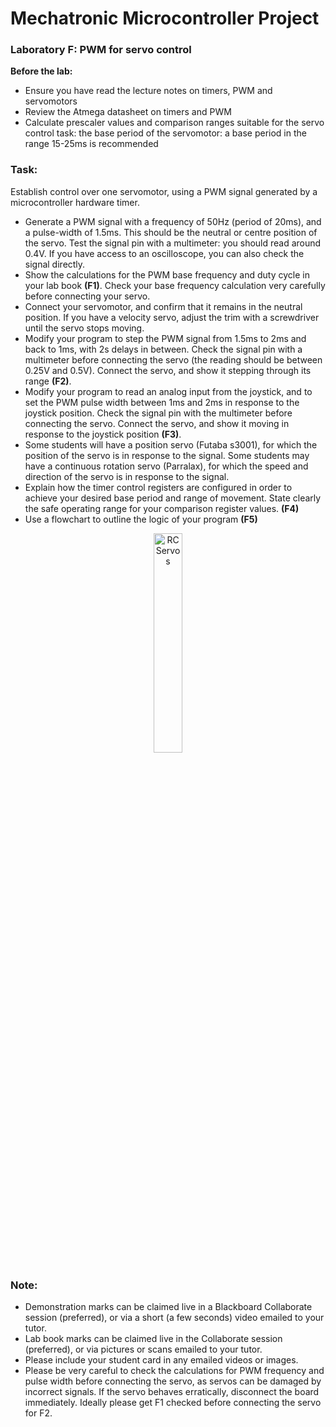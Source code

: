 # Mechatronic Microcontroller Project

### Laboratory F: PWM for servo control

**Before the lab:**
- Ensure you have read the lecture notes on timers, PWM and servomotors
- Review the Atmega datasheet on timers and PWM
- Calculate prescaler values and comparison ranges suitable for the servo control task: the base period of the servomotor: a base period in the range 15-25ms is recommended

### Task:
Establish control over one servomotor, using a PWM signal generated by a microcontroller hardware timer.
- Generate a PWM signal with a frequency of 50Hz (period of 20ms), and a pulse-width of 1.5ms. This should be the neutral or centre position of the servo. Test the signal pin with a multimeter: you should read around 0.4V. If you have access to an oscilloscope, you can also check the signal directly.
- Show the calculations for the PWM base frequency and duty cycle in your lab book **(F1)**. Check your base frequency calculation very carefully before connecting your servo.
- Connect your servomotor, and confirm that it remains in the neutral position. If you have a velocity servo, adjust the trim with a screwdriver until the servo stops moving.
- Modify your program to step the PWM signal from 1.5ms to 2ms and back to 1ms, with 2s delays in between. Check the signal pin with a multimeter before connecting the servo (the reading should be between 0.25V and 0.5V). Connect the servo, and show it stepping through its range **(F2)**.
- Modify your program to read an analog input from the joystick, and to set the PWM pulse width between 1ms and 2ms in response to the joystick position. Check the signal pin with the multimeter before connecting the servo. Connect the servo, and show it moving in response to the joystick position **(F3)**.
- Some students will have a position servo (Futaba s3001), for which the position of the servo is in response to the signal. Some students may have a continuous rotation servo (Parralax), for which the speed and direction of the servo is in response to the signal.
- Explain how the timer control registers are configured in order to achieve your desired base period and range of movement. State clearly the safe operating range for your comparison register values. **(F4)**
- Use a flowchart to outline the logic of your program **(F5)**

<p align="center"> <img src="https://upload.wikimedia.org/wikipedia/commons/3/30/Two_hobby_servo_motors.jpg" alt="RC Servos" width="30%"> </p>

### Note:
- Demonstration marks can be claimed live in a Blackboard Collaborate session (preferred), or via a short (a few seconds) video emailed to your tutor.
- Lab book marks can be claimed live in the Collaborate session (preferred), or via pictures or scans emailed to your tutor. 
- Please include your student card in any emailed videos or images.
- Please be very careful to check the calculations for PWM frequency and pulse width before connecting the servo, as servos can be damaged by incorrect signals. If the servo behaves erratically, disconnect the board immediately. Ideally please get F1 checked before connecting the servo for F2.
